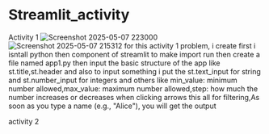 # Streamlit_activity
Activity 1
![Screenshot 2025-05-07 223000](https://github.com/user-attachments/assets/2233cec4-83b6-42e3-ae02-148eba9fece3)
![Screenshot 2025-05-07 215312](https://github.com/user-attachments/assets/c48ff9d5-4190-44d4-87da-4fe595cc5bc4)
for this activity 1 problem, i create first i isntall python then component of streamlit to make import run then create a file named app1.py then input the basic structure of the app like st.title,st.header and also to input something i put the st.text_input for string and st.number_input for integers and others like min_value: minimum number allowed,max_value: maximum number allowed,step: how much the number increases or decreases when clicking arrows this all for filtering,As soon as you type a name (e.g., "Alice"), you will get the output


activity 2
